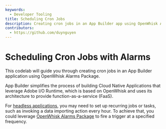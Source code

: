 ```yaml
---
keywords:
  - Developer Tooling
title: Scheduling Cron Jobs
description: Creating cron jobs in an App Builder app using OpenWhisk Alarms Package.
contributors: 
  - https://github.com/duynguyen 
---
```


# Scheduling Cron Jobs with Alarms

This codelab will guide you through creating cron jobs in an App Builder application using OpenWhisk Alarms Package. 

App Builder simplifies the process of building Cloud Native Applications that leverage Adobe I/O Runtime, which is based on OpenWhisk and uses its architecture to provide function-as-a-service (FaaS). 

For [headless applications](../../guides/index.md#headless-application), you may need to set up recurring jobs or tasks, such as invoking a data importing action every hour. To achieve that, you could leverage [OpenWhisk Alarms Package](https://github.com/apache/openwhisk-package-alarms) to fire a trigger at a specified frequency. 

